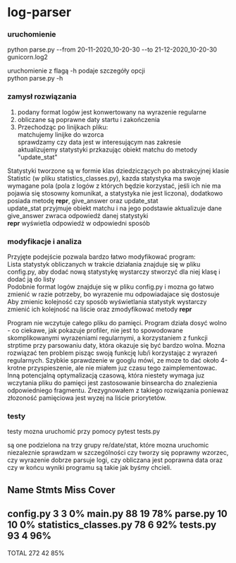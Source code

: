 # log-parser

### uruchomienie
python parse.py --from 20-11-2020_10-20-30 --to 21-12-2020_10-20-30 gunicorn.log2

uruchomienie z flagą -h podaje szczegóły opcji <br/>
python parse.py -h

### zamysł rozwiązania
1) podany format logów jest konwertowany na wyrazenie regularne
2) obliczane są poprawne daty startu i zakończenia
3) Przechodząc po linijkach pliku:<br/>
    matchujemy linijke do wzorca<br/>
    sprawdzamy czy data jest w interesującym nas zakresie<br/>
    aktualizujemy statystyki przkazując obiekt matchu do metody "update_stat"<br/>

Statystyki tworzone są w formie klas dziedziczących po abstrakcyjnej klasie Statistic (w pliku statistics_classes.py),
kazda statystyka ma swoje wymagane pola (pola z logów z których będzie korzystać, jeśli ich nie ma pojawia się stosowny komunikat, a statystyka nie jest liczona), dodatkowo posiada metodę __repr__, give_answer oraz update_stat <br/>
update_stat przyjmuje obiekt matchu i na jego podstawie aktualizuje dane <br/>
give_answer zwraca odpowiedź danej statystyki <br/>
__repr__ wyświetla odpowiedź w odpowiedni sposób </br>

### modyfikacje i analiza
Przyjęte podejście pozwala bardzo łatwo modyfikować program:<br/>
Lista statystyk obliczanych w trakcie działania znajduje się w pliku config.py, aby dodać nową statystykę wystarczy stworzyć dla niej klasę i dodać ją do listy <br/>
Podobnie format logów znajduje się w pliku config.py i mozna go łatwo zmienić w razie potrzeby, bo wyrazenie mu odpowiadajace się dostosuje <br/>
Aby zmienic kolejność czy sposób wyświetlania statystyk wystarczy zmienić ich kolejność na liście oraz zmodyfikować metody __repr__ <br/>

Program nie wczytuje całego pliku do pamięci.
Program działa dosyć wolno - co ciekawe, jak pokazuje profiler, nie jest to spowodowane skomplikowanymi wyrazeniami regularnymi, a korzystaniem z funkcji strptime przy parsowaniu daty, która okazuje się być bardzo wolna. Mozna rozwiązać ten problem pisząc swoją funkcję lub/i korzystając z wyrazeń regularnych. Szybkie sprawdzenie w googlu mówi, ze moze to dać około 4-krotne przyspieszenie, ale nie miałem juz czasu tego zaimplementowac.<br/>
Inną potencjalną optymalizacją czasową, która niestety wymaga juz wczytania pliku do pamięci jest zastosowanie binsearcha do znalezienia odpowiedniego fragmentu. Zrezygnowałem z takiego rozwiązania poniewaz złozoność pamięciowa jest wyzej na liście priorytetów.


### testy
testy mozna uruchomić przy pomocy
pytest tests.py

są one podzielona na trzy grupy re/date/stat, które mozna uruchomic niezaleznie
sprawdzam w szczególności czy tworzy się poprawny wzorzec, czy wyrazenie dobrze parsuje logi, czy obliczana jest poprawna data oraz czy w końcu wyniki programu są takie jak byśmy chcieli.

Name                    Stmts   Miss  Cover
-------------------------------------------
config.py                   3      3     0%
main.py                    88     19    78%
parse.py                   10     10     0%
statistics_classes.py      78      6    92%
tests.py                   93      4    96%
-------------------------------------------
TOTAL                     272     42    85%
